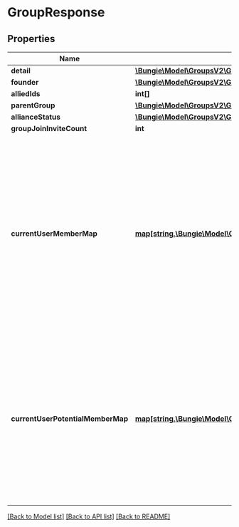 # GroupResponse

## Properties
Name | Type | Description | Notes
------------ | ------------- | ------------- | -------------
**detail** | [**\Bungie\Model\GroupsV2\GroupV2**](GroupV2.md) |  | [optional] 
**founder** | [**\Bungie\Model\GroupsV2\GroupMember**](GroupMember.md) |  | [optional] 
**alliedIds** | **int[]** |  | [optional] 
**parentGroup** | [**\Bungie\Model\GroupsV2\GroupV2**](GroupV2.md) |  | [optional] 
**allianceStatus** | [**\Bungie\Model\GroupsV2\GroupAllianceStatus**](GroupAllianceStatus.md) |  | [optional] 
**groupJoinInviteCount** | **int** |  | [optional] 
**currentUserMemberMap** | [**map[string,\Bungie\Model\GroupsV2\GroupMember]**](GroupMember.md) | This property will be populated if the authenticated user is a member of the group. Note that because of account linking, a user can sometimes be part of a clan more than once. As such, this returns the highest member type available. | [optional] 
**currentUserPotentialMemberMap** | [**map[string,\Bungie\Model\GroupsV2\GroupPotentialMember]**](GroupPotentialMember.md) | This property will be populated if the authenticated user is an applicant or has an outstanding invitation to join. Note that because of account linking, a user can sometimes be part of a clan more than once. | [optional] 

[[Back to Model list]](../README.md#documentation-for-models) [[Back to API list]](../README.md#documentation-for-api-endpoints) [[Back to README]](../README.md)


